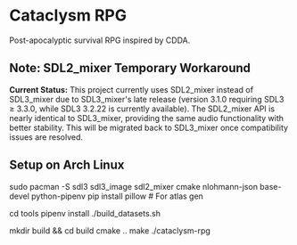 # Cataclysm RPG

Post-apocalyptic survival RPG inspired by CDDA.

## Note: SDL2_mixer Temporary Workaround
**Current Status:** This project currently uses SDL2_mixer instead of SDL3_mixer due to SDL3_mixer's late release (version 3.1.0 requiring SDL3 ≥ 3.3.0, while SDL3 3.2.22 is currently available). The SDL2_mixer API is nearly identical to SDL3_mixer, providing the same audio functionality with better stability. This will be migrated back to SDL3_mixer once compatibility issues are resolved.

## Setup on Arch Linux
sudo pacman -S sdl3 sdl3_image sdl2_mixer cmake nlohmann-json base-devel python-pipenv
pip install pillow  # For atlas gen

cd tools
pipenv install
./build_datasets.sh

mkdir build && cd build
cmake ..
make
./cataclysm-rpg
